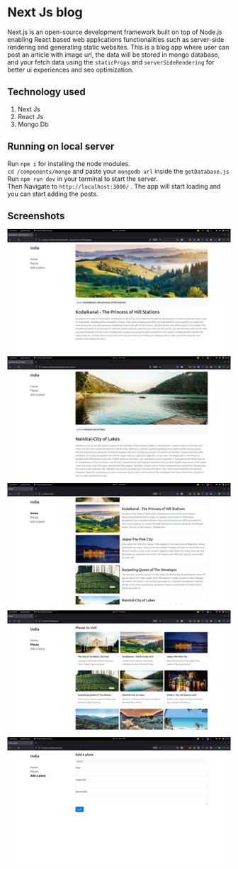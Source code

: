 # Next Js blog

Next.js is an open-source development framework built on top of Node.js enabling React based web applications functionalities such as server-side rendering and generating static websites. This is a blog app where user can post an article with image url, the data will be stored in mongo database, and your fetch data using the `staticProps` and `serverSideRendering` for better ui experiences and seo optimization.

## Technology used
1. Next Js
2. React Js
3. Mongo Db

## Running on local server

Run `npm i` for installing the node modules.<br>
`cd /components/mongo` and paste your `mongodb url` inside the `getDatabase.js` <br>
Run `npm run dev` in your terminal to start the server. <br>Then  Navigate to `http://localhost:3000/` . The app will start loading and you can start adding the posts.

## Screenshots
<img src="/screenshots/det-1.png"></img>
<img src="/screenshots/det-2.png"></img>
<img src="/screenshots/home.png"></img>
<img src="/screenshots/places.png"></img>
<img src="/screenshots/add.png"></img>


